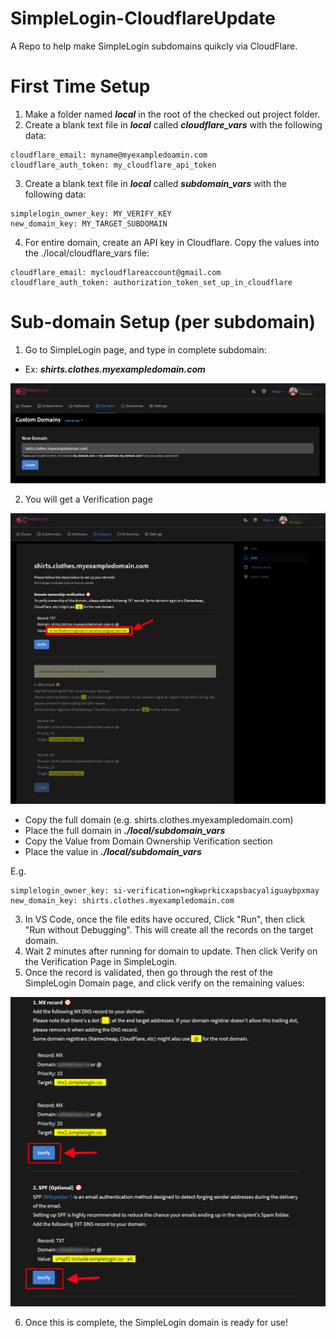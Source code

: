 # SimpleLogin-CloudflareUpdate
A Repo to help make SimpleLogin subdomains quikcly via CloudFlare. 

# First Time Setup

1. Make a folder named ***local*** in the root of the checked out project folder.
2. Create a blank text file in ***local*** called ***cloudflare_vars*** with the following data:

  ``` 
  cloudflare_email: myname@myexampledoamin.com
  cloudflare_auth_token: my_cloudflare_api_token
  ```

3. Create a blank text file in ***local*** called ***subdomain_vars*** with the following data:

  ``` 
  simplelogin_owner_key: MY_VERIFY_KEY
  new_domain_key: MY_TARGET_SUBDOMAIN
  ```
 
4. For entire domain, create an API key in Cloudflare. Copy the values into the ./local/cloudflare_vars file:

```
cloudflare_email: mycloudflareaccount@gmail.com
cloudflare_auth_token: authorization_token_set_up_in_cloudflare
```

# Sub-domain Setup (per subdomain)

1. Go to SimpleLogin page, and type in complete subdomain:

* Ex: ***shirts.clothes.myexampledomain.com***

[![Simple Login Start Page](https://github.com/IronTooch/SimpleLogin-CloudflareUpdate/raw/main/images/SimpleLogin_Start.png)](https://github.com/IronTooch/SimpleLogin-CloudflareUpdate/raw/main/images/SimpleLogin_Start.png)


2. You will get a Verification page

[![Simple Login Verify Domain Page](https://github.com/IronTooch/SimpleLogin-CloudflareUpdate/blob/main/images/SimpleLogin_Domain_Verify.png)](https://github.com/IronTooch/SimpleLogin-CloudflareUpdate/blob/main/images/SimpleLogin_Domain_Verify.png)

* Copy the full domain (e.g. shirts.clothes.myexampledomain.com)
* Place the full domain in ***./local/subdomain_vars***
* Copy the Value from Domain Ownership Verification section
* Place the value in ***./local/subdomain_vars***

E.g.

  ``` 
  simplelogin_owner_key: si-verification=ngkwprkicxapsbacyaliguaybpxmay
  new_domain_key: shirts.clothes.myexampledomain.com
  ```

3. In VS Code, once the file edits have occured, Click "Run", then click "Run without Debugging". This will create all the records on the target domain.
4. Wait 2 minutes after running for domain to update. Then click Verify on the Verification Page in SimpleLogin.
5. Once the record is validated, then go through the rest of the SimpleLogin Domain page, and click verify on the remaining values:

[![Simple Login Verify Records Page](https://github.com/IronTooch/SimpleLogin-CloudflareUpdate/raw/main/images/SimpleLogin_Domain_Records.png)](https://github.com/IronTooch/SimpleLogin-CloudflareUpdate/raw/main/images/SimpleLogin_Domain_Records.png)

6. Once this is complete, the SimpleLogin domain is ready for use!
